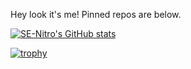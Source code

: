 Hey look it's me!
Pinned repos are below.


[![SE-Nitro's GitHub stats](https://github-readme-stats.vercel.app/api?username=SE-Nitro&show_icons=true)](https://github.com/anuraghazra/github-readme-stats)

[![trophy](https://github-profile-trophy.vercel.app/?username=se-nitro)](https://github.com/ryo-ma/github-profile-trophy)
